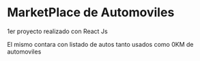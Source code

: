 # MarketPlace de Automoviles
1er proyecto realizado con React Js

El mismo contara con listado de autos tanto usados como  0KM de automoviles 
